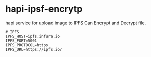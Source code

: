 # hapi-ipsf-encrytp

hapi service for upload image to IPFS
Can Encrypt and Decrypt file.

```
# IPFS
IPFS_HOST=ipfs.infura.io
IPFS_PORT=5001
IPFS_PROTOCOL=https
IPFS_URL=https://ipfs.io/
```

